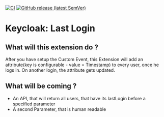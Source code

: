 [![CI](https://github.com/robson90/keycloak-last-login/workflows/Maven%20CI%2FCD/badge.svg)](https://github.com/robson90/keycloak-last-login/actions?query=workflow%3AMaven)
[![GitHub release (latest SemVer)](https://img.shields.io/github/v/release/robson90/keycloak-last-login?logo=github&sort=semver)](https://github.com/robson90/keycloak-last-login/releases/latest)

# Keycloak: Last Login

## What will this extension do ?

After you have setup the Custom Event, this Extension will add an attribute(key is configurable - value = Timestamp) to every user, once he logs in. On another login, the attribute gets updated.

## What will be coming ?

* An API, that will return all users, that have its lastLogin before a specified parameter
* A second Parameter, that is human readable